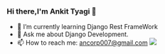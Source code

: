 ### Hi there,I'm Ankit Tyagi 👋                                           


- 🌱 I’m currently learning Django Rest FrameWork                          
- 💬 Ask me about Django Development.
- 📫 How to reach me: ancorp007@gmail.com                                        <img src="https://ankit-tyagi-11cb4e.netlify.app/images/Hero-Images_Websites.png">

